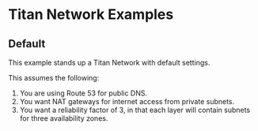 # Titan Network Examples

## Default

This example stands up a Titan Network with default settings.

This assumes the following:

 1. You are using Route 53 for public DNS.
 2. You want NAT gateways for internet access from private subnets.
 3. You want a reliability factor of 3, in that each layer will contain subnets for three
    availability zones.
